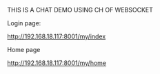 THIS IS A CHAT DEMO USING CH OF WEBSOCKET

Login page:

http://192.168.18.117:8001/my/index

Home page

http://192.168.18.117:8001/my/home
